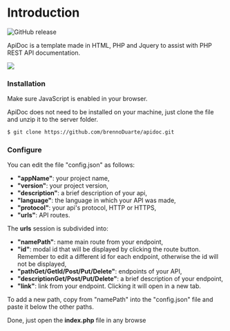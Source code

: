 # Introduction

![GitHub release](https://img.shields.io/github/release/brenno/1.0-beta)

ApiDoc is a template made in HTML, PHP and Jquery to assist with PHP REST API documentation.
 
<img src="/view/_img/apidoc.png">

### Installation

Make sure JavaScript is enabled in your browser.

ApiDoc does not need to be installed on your machine, just clone the file and unzip it to the server folder.

```sh
$ git clone https://github.com/brennoDuarte/apidoc.git
```

### Configure

You can edit the file "config.json" as follows:

- **"appName"**: your project name,
- **"version"**: your project version,
- **"description"**: a brief description of your api,
- **"language"**: the language in which your API was made,
- **"protocol"**: your api's protocol, HTTP or HTTPS,
- **"urls"**: API routes.

The **urls** session is subdivided into:
- **"namePath"**: name main route from your endpoint,
- **"id"**: modal id that will be displayed by clicking the route button. Remember to edit a different id for each endpoint, otherwise the id will not be displayed,
- **"pathGet/GetId/Post/Put/Delete"**: endpoints of your API,
- **"descriptionGet/Post/Put/Delete"**: a brief description of your endpoint,
- **"link"**: link from your endpoint. Clicking it will open in a new tab.

To add a new path, copy from "namePath" into the "config.json" file and paste it below the other paths.

Done, just open the **index.php** file in any browse
